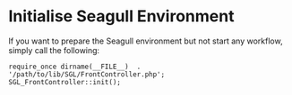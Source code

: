 <!-- Name: TipsAndTricks/InitialiseEnvironment -->
<!-- Version: 1 -->
<!-- Last-Modified: 2006/03/29 02:22:31 -->
<!-- Author: demian -->
# Initialise Seagull Environment

If you want to prepare the Seagull environment but not start any workflow, simply call the following:


    require_once dirname(__FILE__)  . '/path/to/lib/SGL/FrontController.php';
    SGL_FrontController::init();
